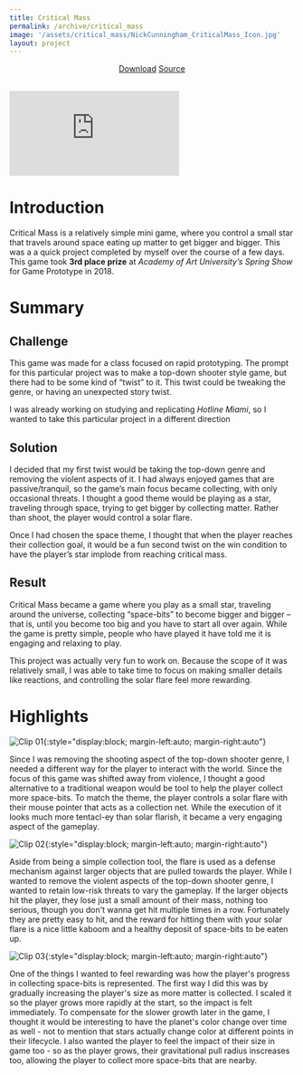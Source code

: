 ```yaml
---
title: Critical Mass
permalink: /archive/critical_mass
image: '/assets/critical_mass/NickCunningham_CriticalMass_Icon.jpg'
layout: project
---
```


<div style="text-align:center">
    <a href="https://drive.google.com/uc?authuser=0&id=18YRfNWfVSoervVA5iTXIxE_MMRDRyo1m&export=download" target="_blank" class="button button--primary">Download</a>
    <a href="https://github.com/TheNickOfTime/Critical-Mass" target="_blank" class="button button--primary">Source</a>
</div>

<br>

<p><iframe src="https://www.youtube.com/embed/-GIYy52Yf0E" loading="lazy" frameborder="0" allowfullscreen></iframe></p>

# Introduction
Critical Mass is a relatively simple mini game, where you control a small star that travels around space eating up matter to get bigger and bigger. This was a a quick project completed by myself over the course of a few days. This game took **3rd place prize** at *Academy of Art University’s Spring Show* for Game Prototype in 2018.

# Summary

## Challenge
This game was made for a class focused on rapid prototyping. The prompt for this particular project was to make a top-down shooter style game, but there had to be some kind of “twist” to it. This twist could be tweaking the genre, or having an unexpected story twist.

I was already working on studying and replicating *Hotline Miami*, so I wanted to take this particular project in a different direction

## Solution
I decided that my first twist would be taking the top-down genre and removing the violent aspects of it. I had always enjoyed games that are passive/tranquil, so the game’s main focus became collecting, with only occasional threats. I thought a good theme would be playing as a star, traveling through space, trying to get bigger by collecting matter. Rather than shoot, the player would control a solar flare.

Once I had chosen the space theme, I thought that when the player reaches their collection goal, it would be a fun second twist on the win condition to have the player’s star implode from reaching critical mass.

## Result
Critical Mass became a game where you play as a small star, traveling around the universe, collecting “space-bits” to become bigger and bigger – that is, until you become too big and you have to start all over again. While the game is pretty simple, people who have played it have told me it is engaging and relaxing to play.

This project was actually very fun to work on. Because the scope of it was relatively small, I was able to take time to focus on making smaller details like reactions, and controlling the solar flare feel more rewarding.

# Highlights

![Clip 01](/assets/critical_mass/CriticalMass_Clip01.gif){:style="display:block; margin-left:auto; margin-right:auto"}

Since I was removing the shooting aspect of the top-down shooter genre, I needed a different way for the player to interact with the world. Since the focus of this game was shifted away from violence, I thought a good alternative to a traditional weapon would be tool to help the player collect more space-bits. To match the theme, the player controls a solar flare with their mouse pointer that acts as a collection net. While the execution of it looks much more tentacl-ey than solar flarish, it became a very engaging aspect of the gameplay.

![Clip 02](/assets/critical_mass/CriticalMass_Clip02.gif){:style="display:block; margin-left:auto; margin-right:auto"}

Aside from being a simple collection tool, the flare is used as a defense mechanism against larger objects that are pulled towards the player. While I wanted to remove the violent aspects of the top-down shooter genre, I wanted to retain low-risk threats to vary the gameplay. If the larger objects hit the player, they lose just a small amount of their mass, nothing too serious, though you don't wanna get hit multiple times in a row. Fortunately they are pretty easy to hit, and the reward for hitting them with your solar flare is a nice little kaboom and a healthy deposit of space-bits to be eaten up.

![Clip 03](/assets/critical_mass/CriticalMass_Clip03.gif){:style="display:block; margin-left:auto; margin-right:auto"}

One of the things I wanted to feel rewarding was how the player's progress in collecting space-bits is represented. The first way I did this was by gradually increasing the player's size as more matter is collected. I scaled it so the player grows more rapidly at the start, so the impact is felt immediately. To compensate for the slower growth later in the game, I thought it would be interesting to have the planet's color change over time as well - not to mention that stars actually change color at different points in their lifecycle. I also wanted the player to feel the impact of their size in game too - so as the player grows, their gravitational pull radius inscreases too, allowing the player to collect more space-bits that are nearby.